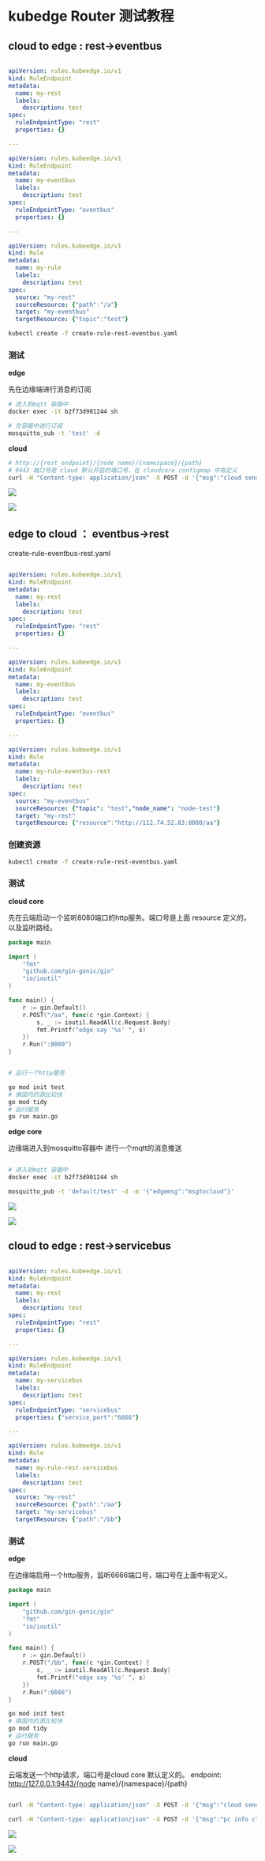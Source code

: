 # kubedge Router 测试教程

## cloud to edge : rest->eventbus

```yaml

apiVersion: rules.kubeedge.io/v1
kind: RuleEndpoint
metadata:
  name: my-rest
  labels:
    description: test
spec:
  ruleEndpointType: "rest"
  properties: {}

--- 

apiVersion: rules.kubeedge.io/v1
kind: RuleEndpoint
metadata:
  name: my-eventbus
  labels:
    description: test
spec:
  ruleEndpointType: "eventbus"
  properties: {}

---

apiVersion: rules.kubeedge.io/v1
kind: Rule
metadata:
  name: my-rule
  labels:
    description: test
spec:
  source: "my-rest"
  sourceResource: {"path":"/a"}
  target: "my-eventbus"
  targetResource: {"topic":"test"}

```

```sh
kubectl create -f create-rule-rest-eventbus.yaml
```

### 测试


**edge**

先在边缘端进行消息的订阅

```sh
# 进入到mqtt 容器中
docker exec -it b2f73d901244 sh

# 在容器中进行订阅
mosquitto_sub -t 'test' -d 

```

**cloud**

```sh
# http://{rest_endpoint}/{node_name}/{namespace}/{path}
# 9443 端口号是 cloud 默认开启的端口号，在 cloudcore configmap 中有定义
curl -H "Content-type: application/json" -X POST -d '{"msg":"cloud send"}' http://127.0.0.1:9443/nano-test/default/a
```

![](images/1.png)

![](images/2.png)


## edge to cloud ： eventbus->rest

create-rule-eventbus-rest.yaml

```yaml

apiVersion: rules.kubeedge.io/v1
kind: RuleEndpoint
metadata:
  name: my-rest
  labels:
    description: test
spec:
  ruleEndpointType: "rest"
  properties: {}

---

apiVersion: rules.kubeedge.io/v1
kind: RuleEndpoint
metadata:
  name: my-eventbus
  labels:
    description: test
spec:
  ruleEndpointType: "eventbus"
  properties: {}

---

apiVersion: rules.kubeedge.io/v1
kind: Rule
metadata:
  name: my-rule-eventbus-rest
  labels:
    description: test
spec:
  source: "my-eventbus"
  sourceResource: {"topic": "test","node_name": "node-test"}
  target: "my-rest"
  targetResource: {"resource":"http://112.74.52.83:8080/aa"}

```

### 创建资源

```sh
kubectl create -f create-rule-rest-eventbus.yaml
```

### 测试


**cloud core**

先在云端启动一个监听8080端口的http服务。端口号是上面 resource 定义的，以及监听路经。

```go
package main

import (
	"fmt"
	"github.com/gin-gonic/gin"
	"io/ioutil"
)

func main() {
	r := gin.Default()
	r.POST("/aa", func(c *gin.Context) {
		s, _ := ioutil.ReadAll(c.Request.Body)
		fmt.Printf("edge say '%s' ", s)
	})
	r.Run(":8080")
}
```

```sh

# 运行一个http服务 

go mod init test
# 换国内的源比较快
go mod tidy
# 运行服务
go run main.go

```


**edge core**

边缘端进入到mosquitto容器中 进行一个mqtt的消息推送

```sh

# 进入到mqtt 容器中
docker exec -it b2f73d901244 sh

mosquitto_pub -t 'default/test' -d -m '{"edgemsg":"msgtocloud"}'

```

![](images/3.png)

![](images/4.png)


## cloud to edge : rest->servicebus

```yaml

apiVersion: rules.kubeedge.io/v1
kind: RuleEndpoint
metadata:
  name: my-rest
  labels:
    description: test
spec:
  ruleEndpointType: "rest"
  properties: {}

---

apiVersion: rules.kubeedge.io/v1
kind: RuleEndpoint
metadata:
  name: my-servicebus
  labels:
    description: test
spec:
  ruleEndpointType: "servicebus"
  properties: {"service_port":"6666"}

--- 

apiVersion: rules.kubeedge.io/v1
kind: Rule
metadata:
  name: my-rule-rest-servicebus
  labels:
    description: test
spec:
  source: "my-rest"
  sourceResource: {"path":"/aa"}
  target: "my-servicebus"
  targetResource: {"path":"/bb"}

```

### 测试


**edge**

在边缘端启用一个http服务，监听6666端口号，端口号在上面中有定义。

```go
package main

import (
	"github.com/gin-gonic/gin"
	"fmt"
	"io/ioutil"
)

func main() {
	r := gin.Default()
    r.POST("/bb", func(c *gin.Context) {
		s, _ := ioutil.ReadAll(c.Request.Body)
		fmt.Printf("edge say '%s' ", s)
	})
	r.Run(":6666")
}
```

```sh
go mod init test
# 换国内的源比较快
go mod tidy
# 运行服务
go run main.go
```

**cloud**

云端发送一个http请求，端口号是cloud core 默认定义的。
endpoint: http://127.0.0.1:9443/{node name}/{namespace}/{path}

```sh

curl -H "Content-type: application/json" -X POST -d '{"msg":"cloud send"}' http://127.0.0.1:9443/nano-test/default/aa

curl -H "Content-type: application/json" -X POST -d '{"msg":"pc info cloud send"}' http://119.23.226.24:9443/nano-test/default/aa

```

![](images/6.png)

![](images/5.png)
